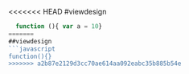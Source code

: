 <<<<<<< HEAD
#viewdesign
```javascript
  function (){ var a = 10}
=======
##viewdesign
```javascript
function(){}
>>>>>>> a2b87e2129d3cc70ae614aa092eabc35b885b54e
```

